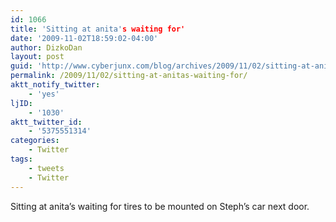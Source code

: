 ```yaml
---
id: 1066
title: 'Sitting at anita's waiting for'
date: '2009-11-02T18:59:02-04:00'
author: DizkoDan
layout: post
guid: 'http://www.cyberjunx.com/blog/archives/2009/11/02/sitting-at-anitas-waiting-for/'
permalink: /2009/11/02/sitting-at-anitas-waiting-for/
aktt_notify_twitter:
    - 'yes'
ljID:
    - '1030'
aktt_twitter_id:
    - '5375551314'
categories:
    - Twitter
tags:
    - tweets
    - Twitter
---
```


Sitting at anita’s waiting for tires to be mounted on Steph’s car next door.